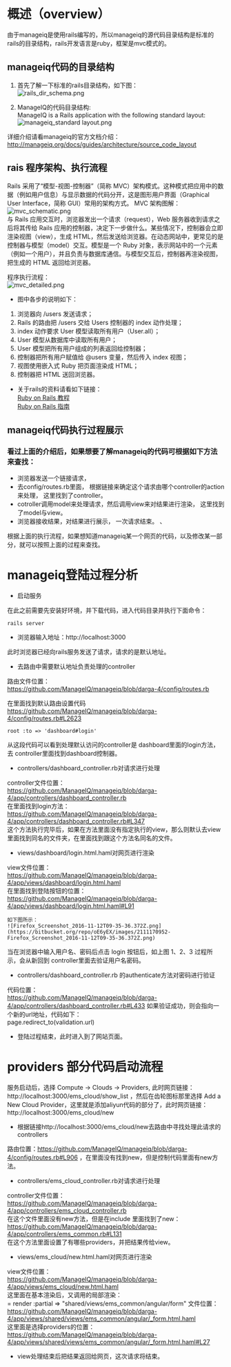 # 概述（overview）

  由于manageiq是使用rails编写的，所以manageiq的源代码目录结构是标准的rails的目录结构，rails开发语言是ruby，框架是mvc模式的。

## manageiq代码的目录结构 ##

1. 首先了解一下标准的rails目录结构，如下图：  
![rails_dir_schema.png](https://bitbucket.org/repo/oE6yEX/images/3712103408-rails_dir_schema.png)

2. ManageIQ的代码目录结构:  
ManageIQ is a Rails application with the following standard layout:  
![manageiq_standard layout.png](https://bitbucket.org/repo/oE6yEX/images/3132918759-manageiq_standard%20layout.png)

详细介绍请看manageiq的官方文档介绍：  
http://manageiq.org/docs/guides/architecture/source_code_layout

## rais 程序架构、执行流程 ##
  Rails 采用了“模型-视图-控制器”（简称 MVC）架构模式。这种模式把应用中的数据（例如用户信息）与显示数据的代码分开，这是图形用户界面（Graphical User Interface，简称 GUI）常用的架构方式。 
MVC 架构图解：  
![mvc_schematic.png](https://bitbucket.org/repo/oE6yEX/images/1877671212-mvc_schematic.png)  
与 Rails 应用交互时，浏览器发出一个请求（request），Web 服务器收到请求之后将其传给 Rails 应用的控制器，决定下一步做什么。某些情况下，控制器会立即渲染视图（view），生成 HTML，然后发送给浏览器。在动态网站中，更常见的是控制器与模型（model）交互。模型是一个 Ruby 对象，表示网站中的一个元素（例如一个用户），并且负责与数据库通信。与模型交互后，控制器再渲染视图，把生成的 HTML 返回给浏览器。  

程序执行流程：  
![mvc_detailed.png](https://bitbucket.org/repo/oE6yEX/images/805720112-mvc_detailed.png)  

*  图中各步的说明如下：  
1. 浏览器向 /users 发送请求；  
2. Rails 的路由把 /users 交给 Users 控制器的 index 动作处理；  
3. index 动作要求 User 模型读取所有用户（User.all）；  
4. User 模型从数据库中读取所有用户；  
5. User 模型把所有用户组成的列表返回给控制器；  
6. 控制器把所有用户赋值给 @users 变量，然后传入 index 视图；  
7. 视图使用嵌入式 Ruby 把页面渲染成 HTML；  
8. 控制器把 HTML 送回浏览器。 

* 关于rails的资料请看如下链接：  
[Ruby on Rails 教程](https://railstutorial-china.org/book/)  
[Ruby on Rails 指南](http://guides.ruby-china.org/)  

## manageiq代码执行过程展示 ##

### 看过上面的介绍后，如果想要了解manageiq的代码可根据如下方法来查找：   
* 浏览器发送一个链接请求，  
* 去config/routes.rb里面， 根据链接来确定这个请求由哪个controller的action来处理， 这里找到了controller。  
* cotroller调用model来处理请求，然后调用view来对结果进行渲染， 这里找到了model与view。  
* 浏览器接收结果，对结果进行展示，  一次请求结束。  、

根据上面的执行流程，如果想知道manageiq某一个网页的代码，以及修改某一部分，就可以按照上面的过程来查找。  

# manageiq登陆过程分析  

* 启动服务

在此之前需要先安装好环境，并下载代码，进入代码目录并执行下面命令：
```
rails server
```
* 浏览器输入地址：http://localhost:3000

此时浏览器已经向rails服务发送了请求，请求的是默认地址。 
 
* 去路由中需要默认地址负责处理的controller

路由文件位置：  
https://github.com/ManageIQ/manageiq/blob/darga-4/config/routes.rb  

在里面找到默认路由设置代码  
https://github.com/ManageIQ/manageiq/blob/darga-4/config/routes.rb#L2623
```
root :to => 'dashboard#login'
```
从这段代码可以看到处理默认访问的controller是 dashboard里面的login方法，去 controller里面找到dashboard控制器。

* controllers/dashboard_controller.rb对请求进行处理

controller文件位置：  
https://github.com/ManageIQ/manageiq/blob/darga-4/app/controllers/dashboard_controller.rb  
在里面找到login方法：  
https://github.com/ManageIQ/manageiq/blob/darga-4/app/controllers/dashboard_controller.rb#L347  
这个方法执行完毕后，如果在方法里面没有指定执行的view，那么则默认去view里面找到同名的文件夹，在里面找到跟这个方法名同名的文件。

* views/dashboard/login.html.haml对网页进行渲染

view文件位置：  
https://github.com/ManageIQ/manageiq/blob/darga-4/app/views/dashboard/login.html.haml  
在里面找到登陆按钮的位置：  
https://github.com/ManageIQ/manageiq/blob/darga-4/app/views/dashboard/login.html.haml#L91 
``` 
如下图所示：  
![Firefox_Screenshot_2016-11-12T09-35-36.372Z.png](https://bitbucket.org/repo/oE6yEX/images/2111170952-Firefox_Screenshot_2016-11-12T09-35-36.372Z.png)  
```
当在浏览器中输入用户名、密码后点击 login 按钮后，如上图 1、2、3 过程所示，会从新回到 controller里面去验证用户名密码。

* controllers/dashboard_controller.rb 的authenticate方法对密码进行验证

代码位置：  
https://github.com/ManageIQ/manageiq/blob/darga-4/app/controllers/dashboard_controller.rb#L433
如果验证成功，则会指向一个新的url地址，代码如下：  
page.redirect_to(validation.url)

* 登陆过程结束，此时进入到了网站页面。

# providers 部分代码启动流程

服务启动后，选择 Compute -> Clouds -> Providers, 此时网页链接： http://localhost:3000/ems_cloud/show_list ，然后在齿轮图标那里选择 Add a New Cloud Provider，这里就是添加aliyun代码的部分了，此时网页链接：http://localhost:3000/ems_cloud/new   

* 根据链接http://localhost:3000/ems_cloud/new去路由中寻找处理此请求的controllers

路由位置：https://github.com/ManageIQ/manageiq/blob/darga-4/config/routes.rb#L906  ，在里面没有找到new，但是控制代码里面有new方法。

* controllers/ems_cloud_controller.rb对请求进行处理

controller文件位置：  
https://github.com/ManageIQ/manageiq/blob/darga-4/app/controllers/ems_cloud_controller.rb  
在这个文件里面没有new方法，但是在include 里面找到了new：  
https://github.com/ManageIQ/manageiq/blob/darga-4/app/controllers/ems_common.rb#L131  
在这个方法里面设置了有哪些providers，并把结果传给view。

* views/ems_cloud/new.html.haml对网页进行渲染  

view文件位置：  
https://github.com/ManageIQ/manageiq/blob/darga-4/app/views/ems_cloud/new.html.haml  
这里面在基本渲染后，又调用的局部渲染：  
  = render :partial => "shared/views/ems_common/angular/form"
文件位置：  
https://github.com/ManageIQ/manageiq/blob/darga-4/app/views/shared/views/ems_common/angular/_form.html.haml  
这里面是选择providers的位置：  
https://github.com/ManageIQ/manageiq/blob/darga-4/app/views/shared/views/ems_common/angular/_form.html.haml#L27

* view处理结束后把结果返回给网页，这次请求将结束。